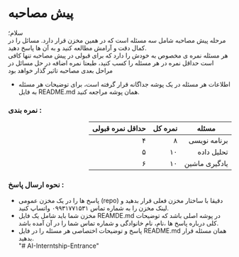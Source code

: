 # پیش مصاحبه
سلام؛  
مرحله پیش مصاحبه شامل سه مسئله است که در همین مخزن قرار دارد. مسائل را در کمال دقت و آرامش مطالعه کنید و به آن ها پاسخ دهید.   
هر مسئله نمره ی مخصوص به خودش را دارد که برای قبولی در پیش مصاحبه تنها کافی است حداقل نمره در هر مسئله را کسب کنید، طبعتا نمره اضافه در حل مسائل در مراحل 
بعدی مصاحبه تاثیر گذار خواهد بود

- اطلاعات هر مسئله در یک پوشه جداگانه قرار گرفته است، برای توضیحات هر مسئله به فایل README.md همان پوشه مراجعه کنید.

### نمره بندی :

<div dir="rtl">

|مسئله|نمره کل|حداقل نمره قبولی|
|-----|-------|----------------|
|برنامه نویسی|۸|۴|
|تحلیل داده|۱۰|۵|
|یادگیری ماشین|۱۰|۶|
</div>

### نحوه ارسال پاسخ :
- پاسخ ها را در یک مخزن عمومی (repo) دقیقا با ساختار مخزن فعلی قرار بدهید و لینک مخزن را به شماره تماس ۰۹۹۳۱۷۷‍۱۵۳۱ واتساپ کنید.
- مخزن شما باید شامل یک فایل REAMDE.md در پوشه اصلی باشد که توضیحات کلی درباره پاسخ ها ،نام، نام خانوادگی و شماره تماس شما را در آن آمده باشد.
- پاسخ و توضیحات اختصاصی  هر مسئله را در فایل README.md همان مسئله قرار بدهید.  
"# AI-Interntship-Entrance" 
